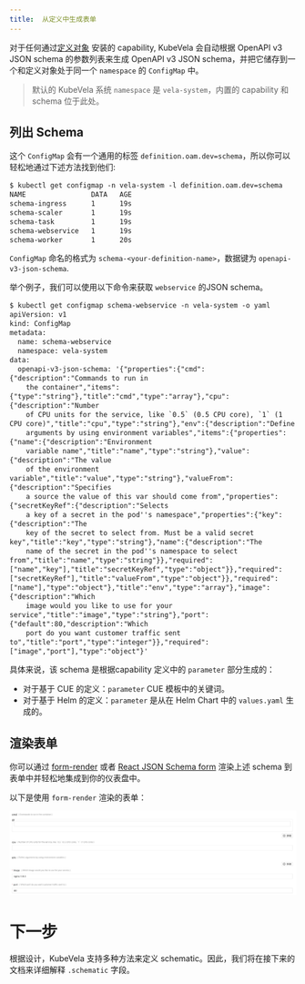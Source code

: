```yaml
---
title:  从定义中生成表单
---
```


对于任何通过[定义对象](./definition-and-templates) 安装的 capability, KubeVela 会自动根据 OpenAPI v3 JSON schema 的参数列表来生成 OpenAPI v3 JSON schema，并把它储存到一个和定义对象处于同一个 `namespace` 的 `ConfigMap` 中。

> 默认的 KubeVela 系统 `namespace` 是 `vela-system`，内置的 capability 和 schema 位于此处。

## 列出 Schema

这个 `ConfigMap` 会有一个通用的标签 `definition.oam.dev=schema`，所以你可以轻松地通过下述方法找到他们:

```shell
$ kubectl get configmap -n vela-system -l definition.oam.dev=schema
NAME                DATA   AGE
schema-ingress      1      19s
schema-scaler       1      19s
schema-task         1      19s
schema-webservice   1      19s
schema-worker       1      20s
```

`ConfigMap` 命名的格式为 `schema-<your-definition-name>`，数据键为 `openapi-v3-json-schema`.

举个例子，我们可以使用以下命令来获取 `webservice` 的JSON schema。

```shell
$ kubectl get configmap schema-webservice -n vela-system -o yaml
apiVersion: v1
kind: ConfigMap
metadata:
  name: schema-webservice
  namespace: vela-system
data:
  openapi-v3-json-schema: '{"properties":{"cmd":{"description":"Commands to run in
    the container","items":{"type":"string"},"title":"cmd","type":"array"},"cpu":{"description":"Number
    of CPU units for the service, like `0.5` (0.5 CPU core), `1` (1 CPU core)","title":"cpu","type":"string"},"env":{"description":"Define
    arguments by using environment variables","items":{"properties":{"name":{"description":"Environment
    variable name","title":"name","type":"string"},"value":{"description":"The value
    of the environment variable","title":"value","type":"string"},"valueFrom":{"description":"Specifies
    a source the value of this var should come from","properties":{"secretKeyRef":{"description":"Selects
    a key of a secret in the pod''s namespace","properties":{"key":{"description":"The
    key of the secret to select from. Must be a valid secret key","title":"key","type":"string"},"name":{"description":"The
    name of the secret in the pod''s namespace to select from","title":"name","type":"string"}},"required":["name","key"],"title":"secretKeyRef","type":"object"}},"required":["secretKeyRef"],"title":"valueFrom","type":"object"}},"required":["name"],"type":"object"},"title":"env","type":"array"},"image":{"description":"Which
    image would you like to use for your service","title":"image","type":"string"},"port":{"default":80,"description":"Which
    port do you want customer traffic sent to","title":"port","type":"integer"}},"required":["image","port"],"type":"object"}'
```

具体来说，该 schema 是根据capability 定义中的 `parameter` 部分生成的：

* 对于基于 CUE 的定义：`parameter` CUE 模板中的关键词。
* 对于基于 Helm 的定义：`parameter` 是从在 Helm Chart 中的 `values.yaml` 生成的。

## 渲染表单

你可以通过 [form-render](https://github.com/alibaba/form-render) 或者 [React JSON Schema form](https://github.com/rjsf-team/react-jsonschema-form) 渲染上述 schema 到表单中并轻松地集成到你的仪表盘中。

以下是使用 `form-render` 渲染的表单：

![](../resources/json-schema-render-example.jpg)

# 下一步

根据设计，KubeVela 支持多种方法来定义 schematic。因此，我们将在接下来的文档来详细解释 `.schematic` 字段。
